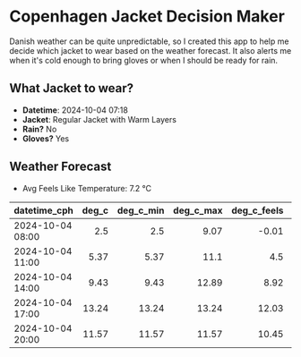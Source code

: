 
# Copenhagen Jacket Decision Maker

Danish weather can be quite unpredictable, so I created this app to help me decide which jacket to wear based on the weather forecast. 
It also alerts me when it's cold enough to bring gloves or when I should be ready for rain.

## What Jacket to wear?

- **Datetime**: 2024-10-04 07:18
- **Jacket**: Regular Jacket with Warm Layers
- **Rain?** No
- **Gloves?** Yes

## Weather Forecast
- Avg Feels Like Temperature: 7.2 °C

| datetime_cph     |   deg_c |   deg_c_min |   deg_c_max |   deg_c_feels | weather   | wind   | rain   |
|:-----------------|--------:|------------:|------------:|--------------:|:----------|:-------|:-------|
| 2024-10-04 08:00 |    2.5  |        2.5  |        9.07 |         -0.01 | Clear     | Low    | None   |
| 2024-10-04 11:00 |    5.37 |        5.37 |       11.1  |          4.5  | Clear     | Low    | None   |
| 2024-10-04 14:00 |    9.43 |        9.43 |       12.89 |          8.92 | Clear     | Low    | None   |
| 2024-10-04 17:00 |   13.24 |       13.24 |       13.24 |         12.03 | Clouds    | Low    | None   |
| 2024-10-04 20:00 |   11.57 |       11.57 |       11.57 |         10.45 | Clear     | Low    | None   |
        